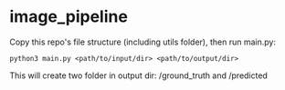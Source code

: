 # image_pipeline

Copy this repo's file structure (including utils folder), then run main.py:
    
    python3 main.py <path/to/input/dir> <path/to/output/dir>
    
This will create two folder in output dir: /ground_truth and /predicted
